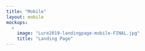 ```yaml
---
title: "Mobile"
layout: mobile
mockups:
  -
    image: "Lure2019-landingpage-mobile-FINAL.jpg"
    title: "Landing Page"
---
```

